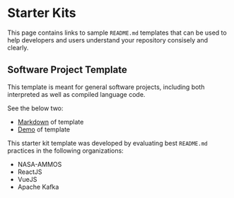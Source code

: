 # Starter Kits

This page contains links to sample `README.md` templates that can be used to help developers and users understand your repository consisely and clearly. 

## Software Project Template

This template is meant for general software projects, including both interpreted as well as compiled language code. 

See the below two:
- [Markdown](https://github.com/nasa-ammos/slim/blob/main/documentation/starter-kits/READMEs/README-sw-proj-template.md) of template
- [Demo](https://github.com/riverma/terraformly/blob/main/README.md) of template

This starter kit template was developed by evaluating best `README.md` practices in the following organizations:
- NASA-AMMOS
- ReactJS 
- VueJS
- Apache Kafka